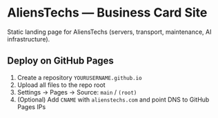 # AliensTechs — Business Card Site

Static landing page for AliensTechs (servers, transport, maintenance, AI infrastructure).

## Deploy on GitHub Pages
1) Create a repository `YOURUSERNAME.github.io`
2) Upload all files to the repo root
3) Settings → Pages → Source: `main` / `(root)`
4) (Optional) Add `CNAME` with `alienstechs.com` and point DNS to GitHub Pages IPs
